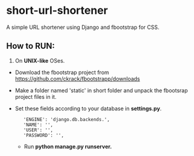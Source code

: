 short-url-shortener
===================

A simple URL shortener using Django and fbootstrap for CSS.


How to RUN:
-----------
 1. On **UNIX-like** OSes.
  - Download the fbootstrap project from https://github.com/ckrack/fbootstrapp/downloads
    
  - Make a folder named 'static' in short folder and unpack the fbootsrap project files in it.

    
  - Set these fields according to your database in **settings.py**.

           'ENGINE': 'django.db.backends.',
           'NAME': '',
           'USER': '',
           'PASSWORD': '',

    - Run **python manage.py runserver.**